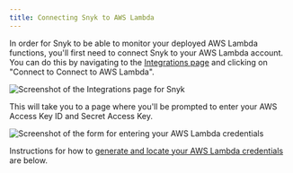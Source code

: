 ```yaml
---
title: Connecting Snyk to AWS Lambda
---
```

In order for Snyk to be able to monitor your deployed AWS Lambda functions, you'll first need to connect Snyk to your AWS Lambda account. You can do this by navigating to the [Integrations page](https://snyk.io/integrations) and clicking on "Connect to Connect to AWS Lambda".

![Screenshot of the Integrations page for Snyk](https://res.cloudinary.com/snyk/image/upload/c_scale,q_auto,w_auto/v1493215574/serverless-docs/integrations.png)

This will take you to a page where you'll be prompted to enter your AWS Access Key ID and Secret Access Key. 

![Screenshot of the form for entering your AWS Lambda credentials](https://res.cloudinary.com/snyk/image/upload/c_scale,w_auto,q_auto/v1493156169/serverless-docs/aws-credentials.png)

Instructions for how to [generate and locate your AWS Lambda credentials](#generating-your-aws-lambda-api-key) are below.